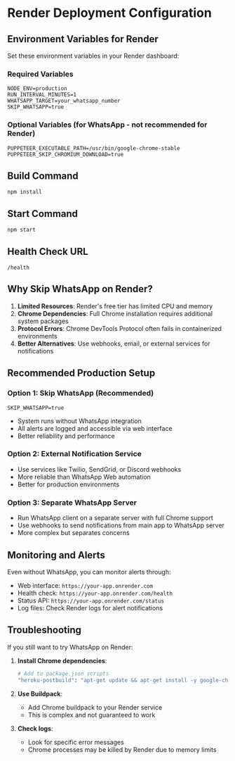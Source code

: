 # Render Deployment Configuration

## Environment Variables for Render

Set these environment variables in your Render dashboard:

### Required Variables
```
NODE_ENV=production
RUN_INTERVAL_MINUTES=1
WHATSAPP_TARGET=your_whatsapp_number
SKIP_WHATSAPP=true
```

### Optional Variables (for WhatsApp - not recommended for Render)
```
PUPPETEER_EXECUTABLE_PATH=/usr/bin/google-chrome-stable
PUPPETEER_SKIP_CHROMIUM_DOWNLOAD=true
```

## Build Command
```
npm install
```

## Start Command
```
npm start
```

## Health Check URL
```
/health
```

## Why Skip WhatsApp on Render?

1. **Limited Resources**: Render's free tier has limited CPU and memory
2. **Chrome Dependencies**: Full Chrome installation requires additional system packages
3. **Protocol Errors**: Chrome DevTools Protocol often fails in containerized environments
4. **Better Alternatives**: Use webhooks, email, or external services for notifications

## Recommended Production Setup

### Option 1: Skip WhatsApp (Recommended)
```
SKIP_WHATSAPP=true
```
- System runs without WhatsApp integration
- All alerts are logged and accessible via web interface
- Better reliability and performance

### Option 2: External Notification Service
- Use services like Twilio, SendGrid, or Discord webhooks
- More reliable than WhatsApp Web automation
- Better for production environments

### Option 3: Separate WhatsApp Server
- Run WhatsApp client on a separate server with full Chrome support
- Use webhooks to send notifications from main app to WhatsApp server
- More complex but separates concerns

## Monitoring and Alerts

Even without WhatsApp, you can monitor alerts through:
- Web interface: `https://your-app.onrender.com`
- Health check: `https://your-app.onrender.com/health`
- Status API: `https://your-app.onrender.com/status`
- Log files: Check Render logs for alert notifications

## Troubleshooting

If you still want to try WhatsApp on Render:

1. **Install Chrome dependencies**:
   ```bash
   # Add to package.json scripts
   "heroku-postbuild": "apt-get update && apt-get install -y google-chrome-stable"
   ```

2. **Use Buildpack**:
   - Add Chrome buildpack to your Render service
   - This is complex and not guaranteed to work

3. **Check logs**:
   - Look for specific error messages
   - Chrome processes may be killed by Render due to memory limits
